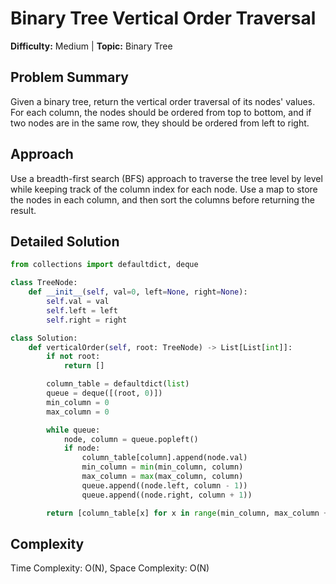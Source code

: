 # Binary Tree Vertical Order Traversal

**Difficulty:** Medium  |  **Topic:** Binary Tree

## Problem Summary
Given a binary tree, return the vertical order traversal of its nodes' values. For each column, the nodes should be ordered from top to bottom, and if two nodes are in the same row, they should be ordered from left to right.

## Approach
Use a breadth-first search (BFS) approach to traverse the tree level by level while keeping track of the column index for each node. Use a map to store the nodes in each column, and then sort the columns before returning the result.

## Detailed Solution
```python
from collections import defaultdict, deque

class TreeNode:
    def __init__(self, val=0, left=None, right=None):
        self.val = val
        self.left = left
        self.right = right

class Solution:
    def verticalOrder(self, root: TreeNode) -> List[List[int]]:
        if not root:
            return []

        column_table = defaultdict(list)
        queue = deque([(root, 0)])
        min_column = 0
        max_column = 0

        while queue:
            node, column = queue.popleft()
            if node:
                column_table[column].append(node.val)
                min_column = min(min_column, column)
                max_column = max(max_column, column)
                queue.append((node.left, column - 1))
                queue.append((node.right, column + 1))

        return [column_table[x] for x in range(min_column, max_column + 1)]
```

## Complexity
Time Complexity: O(N), Space Complexity: O(N)
